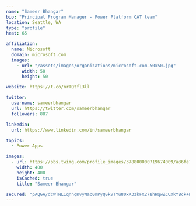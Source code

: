 ```yaml
---
name: "Sameer Bhangar"
bio: "Principal Program Manager - Power Platform CAT team"
location: Seattle, WA
type: "profile"
heat: 65

affiliation:
  name: Microsoft
  domain: microsoft.com
  images:
    - url: "/assets/images/organizations/microsoft.com-50x50.jpg"
      width: 50
      height: 50

website: https://t.co/nrTQtfl3ll

twitter:
  username: sameerbhangar
  url: https://twitter.com/sameerbhangar
  followers: 887

linkedin:
  url: https://www.linkedin.com/in/sameerbhangar

topics:
  - Power Apps

images:
  - url: https://pbs.twimg.com/profile_images/378800000719674009/a36fe7ddfab1778b76e5793772e43798_400x400.jpeg
    width: 400
    height: 400
    isCached: true
    title: "Sameer Bhangar"

secured: "pAQGA/dcWTNL1qnnqKvyNac0mPyQSkVTYu80xK3zkFX27BhHqwZCUXkYBck+mSxI98UHG4PIHTLTFA5jaZYuVuw/a9Ux3bsLx0Bpq5x/r3GPSTjfDbcgjVm8i3nt5HqB6MoVyE+dMfOilBXutG5N5G7xEhqvF7HijQTJYMK2pk84H9s7jrabdatATZh5daUI9+fB7HgzhL7rNXw3LYuorThCF01WGo4LesfvGM25m4ytqdRmLIrOcLa7SysWF84GY79tlMSoRetoIR80erLKI4HS1mxmnYdu5u380+s+TBT/chZvuWT8vYQY4bVjOsxSR5IrpE1KMVVeszaC+Bi0ZCl+eyCYqO/8My1LToJ+UByPG98lEhcBaebWBTDpm26nfqjWQWwQKS3dWSMEDR7USw==;g649nw+Www8Z7f5ld5Gjgg=="
---
```


